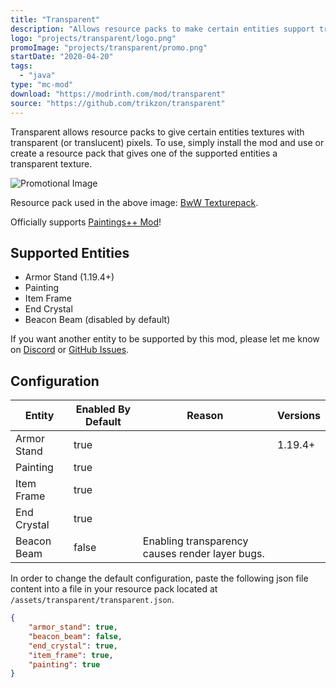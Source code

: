 ```yaml
---
title: "Transparent"
description: "Allows resource packs to make certain entities support transparency."
logo: "projects/transparent/logo.png"
promoImage: "projects/transparent/promo.png"
startDate: "2020-04-20"
tags:
  - "java"
type: "mc-mod"
download: "https://modrinth.com/mod/transparent"
source: "https://github.com/trikzon/transparent"
---
```


Transparent allows resource packs to give certain entities textures with transparent (or translucent) pixels. To use, simply install the mod and use or create a resource pack that gives one of the supported entities a transparent texture.

![Promotional Image](https://github.com/Trikzon/transparent/blob/1.20/promo.png?raw=true)

Resource pack used in the above image: [BwW Texturepack](https://www.curseforge.com/minecraft/texture-packs/bww-texturepack).

Officially supports [Paintings++ Mod](https://www.curseforge.com/minecraft/mc-mods/paintings)!

## Supported Entities
- Armor Stand (1.19.4+)
- Painting
- Item Frame
- End Crystal
- Beacon Beam (disabled by default)

If you want another entity to be supported by this mod, please let me know on [Discord](https://discord.gg/aqXkvbJ) or [GitHub Issues](https://github.com/Trikzon/transparent/issues).

## Configuration
| Entity      | Enabled By Default | Reason                                          | Versions |
|-------------|--------------------|-------------------------------------------------|----------|
| Armor Stand | true               |                                                 | 1.19.4+  |
| Painting    | true               |                                                 |          |
| Item Frame  | true               |                                                 |          |
| End Crystal | true               |                                                 |          |
| Beacon Beam | false              | Enabling transparency causes render layer bugs. |          |

In order to change the default configuration, paste the following json file content into a file in your resource pack located at `/assets/transparent/transparent.json`.

```json
{
    "armor_stand": true,
    "beacon_beam": false,
    "end_crystal": true,
    "item_frame": true,
    "painting": true
}
```

<style lang="scss">
    img {
        max-width: 100%;
        height: auto;
    }
</style>

